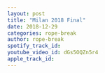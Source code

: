 ```yaml
---
layout: post
title: "Milan 2018 Final"
date: 2018-12-29
categories: rope-break
author: rope-break
spotify_track_id: 
youtube_video_id: dGs5OQZn5r4
apple_track_id: 
---
```

